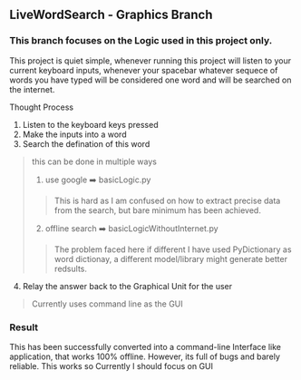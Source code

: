 ## LiveWordSearch - Graphics Branch
### This branch focuses on the Logic used in this project only.

This project is quiet simple, whenever running this project will listen to your current keyboard inputs, whenever your spacebar whatever sequece of words you have typed will be considered one word and will be searched on the internet.

Thought Process
1. Listen to the keyboard keys pressed
2. Make the inputs into a word
3. Search the defination of this word
> this can be done in multiple ways
> 1. use google ➡️ basicLogic.py
>> This is hard as I am confused on how to extract precise data from the search, but bare minimum has been achieved.
> 2. offline search ➡️ basicLogicWithoutInternet.py
>> The problem faced here if different I have used PyDictionary as word dictionay, a different model/library might generate better redsults.
4. Relay the answer back to the Graphical Unit for the user
> Currently uses command line as the GUI

### Result
This has been successfully converted into a command-line Interface like application, that works 100% offline. However, its full of bugs and barely reliable. This works so Currently I should focus on GUI
